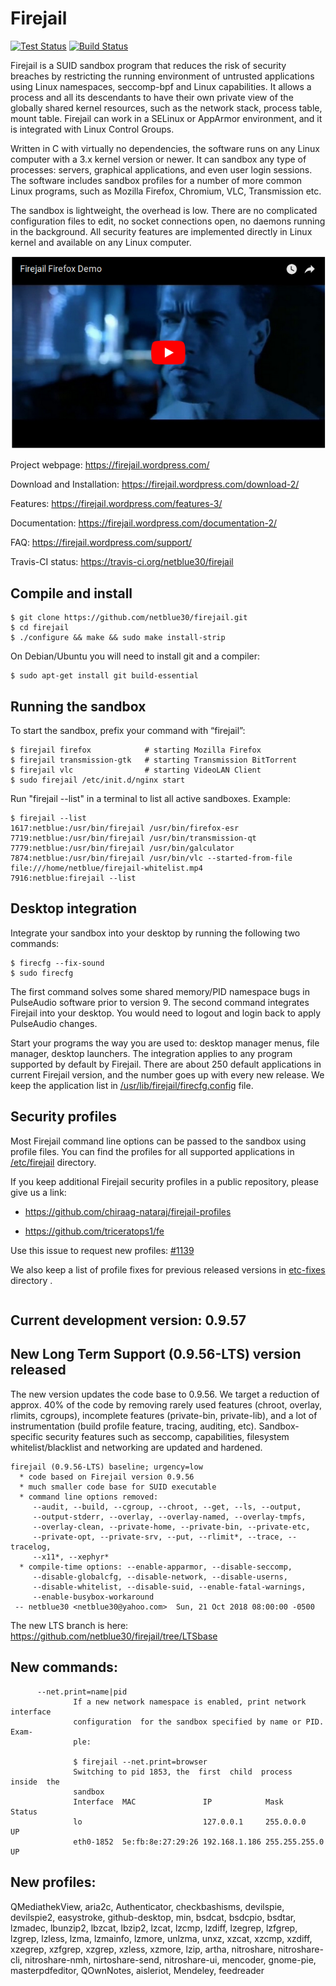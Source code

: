 # Firejail
[![Test Status](https://travis-ci.org/netblue30/firejail.svg?branch=master)](https://travis-ci.org/netblue30/firejail)
[![Build Status](https://gitlab.com/Firejail/firejail_ci/badges/master/pipeline.svg)](https://gitlab.com/Firejail/firejail_ci/pipelines/)

Firejail is a SUID sandbox program that reduces the risk of security breaches by restricting
the running environment of untrusted applications using Linux namespaces, seccomp-bpf
and Linux capabilities. It allows a process and all its descendants to have their own private
view of the globally shared kernel resources, such as the network stack, process table, mount table.
Firejail can work in a SELinux or AppArmor environment, and it is integrated with Linux Control Groups.

Written in C with virtually no dependencies, the software runs on any Linux computer with a 3.x kernel
version or newer. It can sandbox any type of processes: servers, graphical applications, and even
user login sessions. The software includes sandbox profiles for a number of more common Linux programs,
such as Mozilla Firefox, Chromium, VLC, Transmission etc.

The sandbox is lightweight, the overhead is low. There are no complicated configuration files to edit,
no socket connections open, no daemons running in the background. All security features are
implemented directly in Linux kernel and available on any Linux computer.

[![Firejail Firefox Demo](video.png)](https://www.youtube.com/watch?v=kCnAxD144nU)


Project webpage: https://firejail.wordpress.com/

Download and Installation: https://firejail.wordpress.com/download-2/

Features: https://firejail.wordpress.com/features-3/

Documentation: https://firejail.wordpress.com/documentation-2/

FAQ: https://firejail.wordpress.com/support/

Travis-CI status: https://travis-ci.org/netblue30/firejail


## Compile and install
`````
$ git clone https://github.com/netblue30/firejail.git
$ cd firejail
$ ./configure && make && sudo make install-strip
`````
On Debian/Ubuntu you will need to install git and a compiler:
`````
$ sudo apt-get install git build-essential
`````


## Running the sandbox

To start the sandbox, prefix your command with “firejail”:

`````
$ firejail firefox            # starting Mozilla Firefox
$ firejail transmission-gtk   # starting Transmission BitTorrent
$ firejail vlc                # starting VideoLAN Client
$ sudo firejail /etc/init.d/nginx start
`````
Run "firejail --list" in a terminal to list all active sandboxes. Example:
`````
$ firejail --list
1617:netblue:/usr/bin/firejail /usr/bin/firefox-esr
7719:netblue:/usr/bin/firejail /usr/bin/transmission-qt
7779:netblue:/usr/bin/firejail /usr/bin/galculator
7874:netblue:/usr/bin/firejail /usr/bin/vlc --started-from-file file:///home/netblue/firejail-whitelist.mp4
7916:netblue:firejail --list
`````

## Desktop integration

Integrate your sandbox into your desktop by running the following two commands:
`````
$ firecfg --fix-sound
$ sudo firecfg
`````

The first command solves some shared memory/PID namespace bugs in PulseAudio software prior to version 9.
The second command integrates Firejail into your desktop. You would need to logout and login back to apply
PulseAudio changes.

Start your programs the way you are used to: desktop manager menus, file manager, desktop launchers.
The integration applies to any program supported by default by Firejail. There are about 250 default applications
in current Firejail version, and the number goes up with every new release.
We keep the application list in [/usr/lib/firejail/firecfg.config](https://github.com/netblue30/firejail/blob/master/src/firecfg/firecfg.config) file.

## Security profiles

Most Firejail command line options can be passed to the sandbox using profile files.
You can find the profiles for all supported applications in [/etc/firejail](https://github.com/netblue30/firejail/tree/master/etc) directory.

If you keep additional Firejail security profiles in a public repository, please give us a link:

* https://github.com/chiraag-nataraj/firejail-profiles

* https://github.com/triceratops1/fe

Use this issue to request new profiles: [#1139](https://github.com/netblue30/firejail/issues/1139)

We also keep a list of profile fixes for previous released versions in [etc-fixes](https://github.com/netblue30/firejail/tree/master/etc-fixes) directory .
`````

`````
## Current development version: 0.9.57

## New Long Term Support (0.9.56-LTS) version released

The new version updates the code base to 0.9.56. We target a reduction of approx. 40% of the code by removing rarely
used features (chroot, overlay, rlimits, cgroups), incomplete features (private-bin, private-lib),
and a lot of instrumentation (build profile feature, tracing, auditing, etc). Sandbox-specific security features such as
seccomp, capabilities, filesystem whitelist/blacklist and networking are updated and hardened.

`````
firejail (0.9.56-LTS) baseline; urgency=low
  * code based on Firejail version 0.9.56
  * much smaller code base for SUID executable
  * command line options removed:
     --audit, --build, --cgroup, --chroot, --get, --ls, --output,
     --output-stderr, --overlay, --overlay-named, --overlay-tmpfs,
     --overlay-clean, --private-home, --private-bin, --private-etc,
     --private-opt, --private-srv, --put, --rlimit*, --trace, --tracelog,
     --x11*, --xephyr*
  * compile-time options: --enable-apparmor, --disable-seccomp,
     --disable-globalcfg, --disable-network, --disable-userns,
     --disable-whitelist, --disable-suid, --enable-fatal-warnings,
     --enable-busybox-workaround
 -- netblue30 <netblue30@yahoo.com>  Sun, 21 Oct 2018 08:00:00 -0500
`````

The new LTS branch is here: https://github.com/netblue30/firejail/tree/LTSbase

## New commands:
`````
      --net.print=name|pid
              If a new network namespace is enabled, print network interface
              configuration  for the sandbox specified by name or PID. Exam‐
              ple:

              $ firejail --net.print=browser
              Switching to pid 1853, the  first  child  process  inside  the
              sandbox
              Interface  MAC               IP            Mask        Status
              lo                           127.0.0.1     255.0.0.0     UP
              eth0-1852  5e:fb:8e:27:29:26 192.168.1.186 255.255.255.0 UP
`````

## New profiles:

QMediathekView, aria2c, Authenticator, checkbashisms, devilspie, devilspie2, easystroke, github-desktop, min,
bsdcat, bsdcpio, bsdtar, lzmadec, lbunzip2, lbzcat, lbzip2, lzcat, lzcmp, lzdiff, lzegrep, lzfgrep, lzgrep,
lzless, lzma, lzmainfo, lzmore, unlzma, unxz, xzcat, xzcmp, xzdiff, xzegrep, xzfgrep, xzgrep, xzless, xzmore,
lzip, artha, nitroshare, nitroshare-cli, nitroshare-nmh, nirtoshare-send, nitroshare-ui, mencoder, gnome-pie,
masterpdfeditor, QOwnNotes, aisleriot, Mendeley, feedreader
